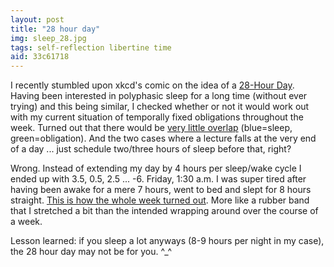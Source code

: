 ```yaml
---
layout: post
title: "28 hour day"
img: sleep_28.jpg
tags: self-reflection libertine time
aid: 33c61718
---
```


I recently stumbled upon xkcd's comic on the idea of a [28-Hour Day](https://xkcd.com/320/). Having been interested in polyphasic sleep for a long time (without ever trying) and this being similar, I checked whether or not it would work out with my current situation of temporally fixed obligations throughout the week. Turned out that there would be [very little overlap](static/img/blog/sleep_28_plan.jpg) (blue=sleep, green=obligation). And the two cases where a lecture falls at the very end of a day ... just schedule two/three hours of sleep before that, right?

Wrong. Instead of extending my day by 4 hours per sleep/wake cycle I ended up with 3.5, 0.5, 2.5 ... -6. Friday, 1:30 a.m. I was super tired after having been awake for a mere 7 hours, went to bed and slept for 8 hours straight. [This is how the whole week turned out](static/img/blog/sleep_28_turnout.jpg). More like a rubber band that I stretched a bit than the intended wrapping around over the course of a week.

Lesson learned: if you sleep a lot anyways (8-9 hours per night in my case), the 28 hour day may not be for you. ^_^